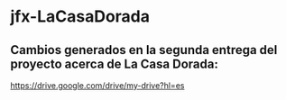 # jfx-LaCasaDorada

## Cambios generados en la segunda entrega del proyecto acerca de La Casa Dorada:

https://drive.google.com/drive/my-drive?hl=es
